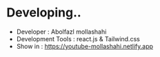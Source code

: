 # Developing..
- Developer : Abolfazl mollashahi
- Development Tools :  react.js & Tailwind.css
- Show in : https://youtube-mollashahi.netlify.app
